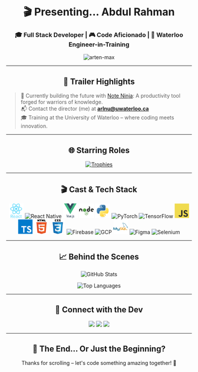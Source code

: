 <h1 align="center">🎬 Presenting... Abdul Rahman</h1>
<h3 align="center">🎓 Full Stack Developer | 🎮 Code Aficionado | 🧠 Waterloo Engineer-in-Training</h3>

<p align="center">
  <img src="https://komarev.com/ghpvc/?username=arten-max&label=🎥%20Views%20Counter&color=blueviolet&style=flat" alt="arten-max" />
</p>

---

<h2 align="center">🚀 Trailer Highlights</h2>

> 🔭 Currently building the future with [Note Ninja](https://note-ninja-six.vercel.app/): A productivity tool forged for warriors of knowledge.  
> 📬 Contact the director (me) at **arlnu@uwaterloo.ca**  
> 🎓 Training at the University of Waterloo – where coding meets innovation.

---

<h2 align="center">🌐 Starring Roles</h2>

<p align="center">
  <a href="https://github.com/ryo-ma/github-profile-trophy">
    <img src="https://github-profile-trophy.vercel.app/?username=arten-max&theme=onedark&no-frame=true&no-bg=true&margin-w=10" alt="Trophies" />
  </a>
</p>

---

<h2 align="center">🎬 Cast & Tech Stack</h2>

<p align="center">
  <img src="https://raw.githubusercontent.com/devicons/devicon/master/icons/react/react-original-wordmark.svg" alt="React" width="40" />
  <img src="https://reactnative.dev/img/header_logo.svg" alt="React Native" width="40" />
  <img src="https://raw.githubusercontent.com/devicons/devicon/master/icons/vuejs/vuejs-original-wordmark.svg" alt="Vue" width="40" />
  <img src="https://raw.githubusercontent.com/devicons/devicon/master/icons/nodejs/nodejs-original-wordmark.svg" alt="Node.js" width="40" />
  <img src="https://raw.githubusercontent.com/devicons/devicon/master/icons/python/python-original.svg" alt="Python" width="40" />
  <img src="https://www.vectorlogo.zone/logos/pytorch/pytorch-icon.svg" alt="PyTorch" width="40" />
  <img src="https://www.vectorlogo.zone/logos/tensorflow/tensorflow-icon.svg" alt="TensorFlow" width="40" />
  <img src="https://raw.githubusercontent.com/devicons/devicon/master/icons/javascript/javascript-original.svg" alt="JavaScript" width="40" />
  <img src="https://raw.githubusercontent.com/devicons/devicon/master/icons/typescript/typescript-original.svg" alt="TypeScript" width="40" />
  <img src="https://raw.githubusercontent.com/devicons/devicon/master/icons/html5/html5-original-wordmark.svg" alt="HTML5" width="40" />
  <img src="https://raw.githubusercontent.com/devicons/devicon/master/icons/css3/css3-original-wordmark.svg" alt="CSS3" width="40" />
  <img src="https://www.vectorlogo.zone/logos/firebase/firebase-icon.svg" alt="Firebase" width="40" />
  <img src="https://www.vectorlogo.zone/logos/google_cloud/google_cloud-icon.svg" alt="GCP" width="40" />
  <img src="https://raw.githubusercontent.com/devicons/devicon/master/icons/mysql/mysql-original-wordmark.svg" alt="MySQL" width="40" />
  <img src="https://www.vectorlogo.zone/logos/figma/figma-icon.svg" alt="Figma" width="40" />
  <img src="https://www.vectorlogo.zone/logos/selenium/selenium-icon.svg" alt="Selenium" width="40" />
</p>

---

<h2 align="center">📈 Behind the Scenes</h2>

<p align="center">
  <img src="https://github-readme-stats.vercel.app/api?username=arten-max&show_icons=true&theme=tokyonight&hide_border=true" alt="GitHub Stats" />
</p>

<p align="center">
  <img src="https://github-readme-stats.vercel.app/api/top-langs?username=arten-max&show_icons=true&layout=compact&theme=tokyonight&hide_border=true" alt="Top Languages" />
</p>

---

<h2 align="center">📡 Connect with the Dev</h2>

<p align="center">
  <a href="mailto:arlnu@uwaterloo.ca"><img src="https://img.shields.io/badge/Email-D14836?style=for-the-badge&logo=gmail&logoColor=white"/></a>
  <a href="https://linkedin.com/in/YOUR-LINKEDIN" target="_blank"><img src="https://img.shields.io/badge/LinkedIn-0077B5?style=for-the-badge&logo=linkedin&logoColor=white"/></a>
  <a href="https://note-ninja-six.vercel.app/" target="_blank"><img src="https://img.shields.io/badge/Visit%20Project-Note%20Ninja-blueviolet?style=for-the-badge"/></a>
</p>

---

<h2 align="center">🍿 The End... Or Just the Beginning?</h2>
<p align="center">Thanks for scrolling – let's code something amazing together! 🎉</p>

